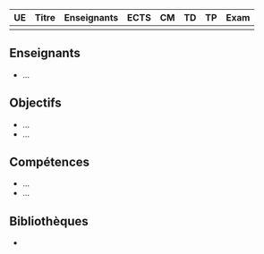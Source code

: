 
| UE | Titre | Enseignants | ECTS | CM | TD | TP | Exam |
|:---:|:---:|:---:|:---:|:---:|:---:|:---:|:---:|
|  |  |  |  |  |  |  |  |

## Enseignants

- ...

## Objectifs

- ...
- ...

## Compétences

- ...
- ...

## Bibliothèques

- []()